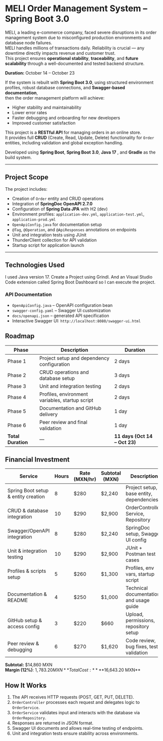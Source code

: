#  MELI Order Management System – Spring Boot 3.0

MELI, a leading e-commerce company, faced severe disruptions in its order management system due to misconfigured production environments and database node failures.  
MELI handles millions of transactions daily. Reliability is crucial — any downtime directly impacts revenue and customer trust.  
This project ensures **operational stability**, **traceability**, and **future scalability** through a well-documented and tested backend structure.
  
**Duration:** October 14 – October 23  

If the system is rebuilt with **Spring Boot 3.0**, using structured environment profiles, robust database connections, and **Swagger-based documentation**,  
then the order management platform will achieve:
- Higher stability and maintainability
- Lower error rates
- Faster debugging and onboarding for new developers
- Improved customer satisfaction

This project is a **RESTful API** for managing orders in an online store.  
It provides full **CRUD** (Create, Read, Update, Delete) functionality for `Order` entities, including validation and global exception handling.

Developed using **Spring Boot**, **Spring Boot 3.0**, **Java 17** , and **Gradle** as the build system.

---

## Project Scope

The project includes:
- Creation of `Order` entity and CRUD operations
- Integration of **SpringDoc OpenAPI 2.7.0**
- Configuration of **Spring Data JPA** with H2 (dev)
- Environment profiles: `application-dev.yml`, `application-test.yml`, `application-prod.yml`
- `OpenApiConfig.java` for documentation setup
- `@Tag`, `@Operation`, and `@ApiResponses` annotations on endpoints
- Unit and integration tests using JUnit
- ThunderClient collection for API validation
- Startup script for application launch

---

## Technologies Used

I used Java version 17. Create a Project using Grindl. And an Visual Studio Code extension called Spring Boot Dashboard so I can execute the project.

###  API Documentation
- `OpenApiConfig.java` – OpenAPI configuration bean  
- `swagger-config.yaml` – Swagger UI customization  
- `docs/openapi.json` – generated API specification  
- Interactive Swagger UI: `http://localhost:8080/swagger-ui.html`


## Roadmap

| **Phase**  | **Description**                                | **Duration** |
|------------|------------------------------------------------|---------------|
| Phase 1    | Project setup and dependency configuration     | 2 days |
| Phase 2    | CRUD operations and database setup             | 3 days |
| Phase 3    | Unit and integration testing                   | 2 days |
| Phase 4    | Profiles, environment variables, startup script | 2 days |
| Phase 5    | Documentation and GitHub delivery              | 1 day |
| Phase 6    | Peer review and final validation               | 1 day |
| **Total Duration** | — | **11 days (Oct 14 – Oct 23)** |



## Financial Investment

| **Service**                         | **Hours** | **Rate (MXN/hr)** | **Subtotal (MXN)** | **Description** 
|-------------------------------------|-----------|-------------------|--------------------|-----------------
| Spring Boot setup & entity creation | 8         | $280              | $2,240             | Project setup, base entity, dependencies 
| CRUD & database integration         | 10        | $290              | $2,900             | OrderController, Service, Repository 
| Swagger/OpenAPI integration         | 8         | $280              | $2,240             | SpringDoc setup, Swagger UI config 
| Unit & integration testing          | 10        | $290              | $2,900             | JUnit + Postman test cases 
| Profiles & scripts setup            | 5         | $260              | $1,300             | Profiles, env vars, startup script
| Documentation & README              | 4         | $250              | $1,000             | Technical documentation and usage guide |
| GitHub setup & access config        | 3         | $220               | $660               | Upload, permissions, repository setup |
| Peer review & debugging             | 6         | $270               | $1,620             | Code review, bug fixes, test validation |

**Subtotal:** $14,860 MXN  
**Margin (12%)**: $1,783.20 MXN  
**Total  Cost:** **$16,643.20 MXN**



## How It Works

1. The API receives HTTP requests (POST, GET, PUT, DELETE).  
2. `OrderController` processes each request and delegates logic to `OrderService`.  
3. `OrderService` validates input and interacts with the database via `OrderRepository`.  
4. Responses are returned in JSON format.  
5. Swagger UI documents and allows real-time testing of endpoints.  
6. Unit and integration tests ensure stability across environments.  
